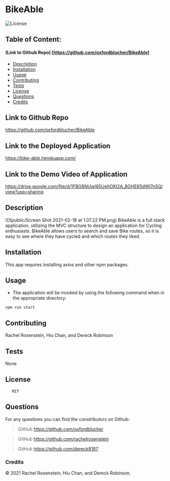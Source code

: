# BikeAble

![License](https://img.shields.io/badge/License-MIT-blue.svg "License Badge")
## Table of Content: 
#### (Link to Github Repo) [https://github.com/oxfordblucher/BikeAble]
- [Description](#description)
- [Installation](#installation)
- [Usage](#usage)
- [Contributing](#Contributing)
- [Tests](#tests)
- [License](#license)
- [Questions](#Questions)
- [Credits](#credits)


## Link to Github Repo
https://github.com/oxfordblucher/BikeAble

## Link to the Deployed Application
https://bike-able.herokuapp.com/

## Link to the Demo Video of Application
https://drive.google.com/file/d/1FBG8NUwI65UehOKl2A_8GHE65dWI7n5Q/view?usp=sharing
## Description
 ![](public/Screen Shot 2021-02-18 at 1.07.22 PM.png)
BikeAble is a full stack application, utilizing the MVC structure to design an application for Cycling enthusiasts. BikeAble allows users to search and save Bike routes, so it is easy to see where they have cycled and which routes they liked. 
 
## Installation 
This app requires installing axios and other npm packages. 
## Usage
* The application will be invoked by using the following command when in the appropriate directory:

```
npm run start
```

## Contributing
 Rachel Rosenstein, Hiu Chan, and Dereck Robinson

## Tests
 None

## License
       MIT
  
## Questions
For any questions you can find the constributors on Github:
      
> GitHub https://github.com/oxfordblucher

> GitHub https://github.com/rachelrosenstein

> GitHub https://github.com/dereck8187
      
### Credits
© 2021 Rachel Rosenstein, Hiu Chan, and Dereck Robinson. 